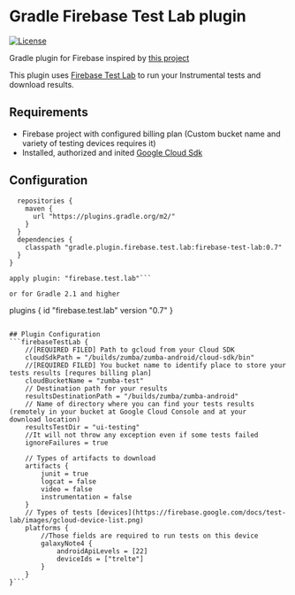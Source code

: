 # Gradle Firebase Test Lab plugin

[![License](https://img.shields.io/badge/License-Apache%202.0-yellowgreen.svg)](https://www.apache.org/licenses/LICENSE-2.0)

Gradle plugin for Firebase inspired by [this project](https://github.com/gildor/gradle-firebase-test-lab-plugin)

This plugin uses [Firebase Test Lab](https://firebase.google.com/docs/test-lab/) to run your Instrumental tests and download results.

## Requirements
- Firebase project with configured billing plan (Custom bucket name and variety of testing devices requires it)
- Installed, authorized and inited [Google Cloud Sdk](https://cloud.google.com/sdk/?utm_source=google&utm_medium=cpc&utm_campaign=2017-q1-cloud-emea-gcp-bkws-freetrial&gclid=CLCGn7b0wdQCFcwaGAodGqsJqA&dclid=CIW1srb0wdQCFZvNsgodLwkBjQ)

## Configuration

```buildscript {
  repositories {
    maven {
      url "https://plugins.gradle.org/m2/"
    }
  }
  dependencies {
    classpath "gradle.plugin.firebase.test.lab:firebase-test-lab:0.7"
  }
}

apply plugin: "firebase.test.lab"```

or for Gradle 2.1 and higher
```
plugins {
  id "firebase.test.lab" version "0.7"
}
```

## Plugin Configuration
```firebaseTestLab {
    //[REQUIRED FILED] Path to gcloud from your Cloud SDK
    cloudSdkPath = "/builds/zumba/zumba-android/cloud-sdk/bin"
    //[REQUIRED FILED] You bucket name to identify place to store your tests results [requres billing plan]
    cloudBucketName = "zumba-test"
    // Destination path for your results
    resultsDestinationPath = "/builds/zumba/zumba-android"
    // Name of directory where you can find your tests results (remotely in your bucket at Google Cloud Console and at your       download location)
    resultsTestDir = "ui-testing"
    //It will not throw any exception even if some tests failed
    ignoreFailures = true

    // Types of artifacts to download
    artifacts {
        junit = true
        logcat = false
        video = false
        instrumentation = false
    }
    // Types of tests [devices](https://firebase.google.com/docs/test-lab/images/gcloud-device-list.png)  
    platforms {
        //Those fields are required to run tests on this device
        galaxyNote4 {
            androidApiLevels = [22]
            deviceIds = ["trelte"]
        }
    }
}```

